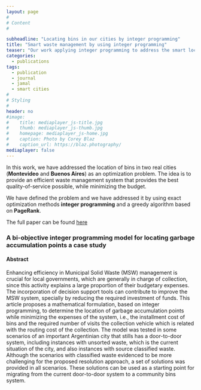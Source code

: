 ```yaml
---
layout: page
#
# Content
#

subheadline: "Locating bins in our cities by integer programming"
title: "Smart waste management by using integer programming"
teaser: "Our work applying integer programming to address the smart location of waste collection points (bins) has been accepted to be published in <emph>Revista de Ingeniería</emph> journal"
categories:
  - publications
tags:
  - publication
  - journal
  - jamal
  - smart cities
#
# Styling
#
header: no
#image: 
#    title: mediaplayer_js-title.jpg
#    thumb: mediaplayer_js-thumb.jpg
#    homepage: mediaplayer_js-home.jpg
#    caption: Photo by Corey Blaz
#    caption_url: https://blaz.photography/
mediaplayer: false
---
```


In this work, we have addressed the location of bins in two real cities (**Montevideo** and **Buenos Aires**) as an optimization problem. The idea is to provide an efficient waste management system that provides the best quality-of-service possible, while minimizing the budget. 

We have defined the problem and we have addressed it by using exact optimization methods **integer programming** and a greedy algorithm based on **PageRank**. 

The full paper can be found [here](https://aprendeenlinea.udea.edu.co/revistas/index.php/ingenieria/article/view/335926 "FULL PAPER")   


### A bi-objective integer programming model for locating garbage accumulation points a case study
#### Abstract
Enhancing efficiency in Municipal Solid Waste (MSW) management is crucial for local governments, which are generally in charge of collection, since this activity explains a large proportion of their budgetary expenses. The incorporation of decision support tools can contribute to improve the MSW system, specially by reducing the required investment of funds. This article proposes a mathematical formulation, based on integer programming, to determine the location of garbage accumulation points while minimizing the expenses of the system, i.e., the installment cost of bins and the required number of visits the collection vehicle which is related with the routing cost of the collection. The model was tested in some scenarios of an important Argentinian city that stills has a door-to-door system, including instances with unsorted waste, which is the current situation of the city, and also instances with source classified waste. Although the scenarios with classified waste evidenced to be more challenging for the proposed resolution approach, a set of solutions was provided in all scenarios. These solutions can be used as a starting point for migrating from the current door-to-door system to a community bins system.
 
